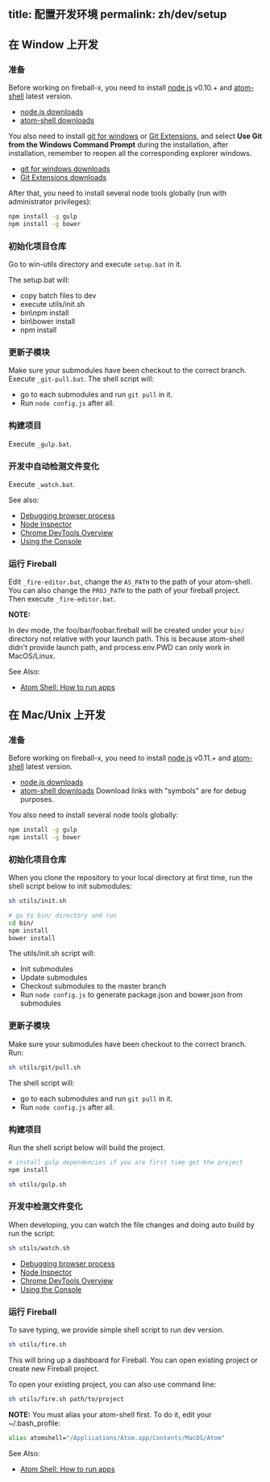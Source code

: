 title: 配置开发环境
permalink: zh/dev/setup
---

## 在 Window 上开发

### 准备

Before working on fireball-x, you need to install [node.js](http://nodejs.org/) v0.10.+
and [atom-shell](https://github.com/atom/atom-shell) latest version.  

- [node.js downloads](http://nodejs.org/dist/)
- [atom-shell downloads](https://github.com/atom/atom-shell/releases)

You also need to install [git for windows](http://msysgit.github.io/) or
[Git Extensions](http://code.google.com/p/gitextensions/), and select **Use Git from the Windows Command Prompt** during the installation,
after installation, remember to reopen all the corresponding explorer windows.

- [git for windows downloads](http://msysgit.github.io/)
- [Git Extensions downloads](http://code.google.com/p/gitextensions/)

After that, you need to install several node tools globally (run with administrator privileges):

```bash
npm install -g gulp
npm install -g bower
```

### 初始化项目仓库

Go to win-utils directory and execute `setup.bat` in it.

The setup.bat will:

- copy batch files to dev
- execute utils/init.sh
- bin\npm install
- bin\bower install
- npm install

###  更新子模块

Make sure your submodules have been checkout to the correct branch. Execute `_git-pull.bat`.
The shell script will:

- go to each submodules and run `git pull` in it.
- Run `node config.js` after all.

### 构建项目

Execute `_gulp.bat`.

### 开发中自动检测文件变化

Execute `_watch.bat`.

See also:

- [Debugging browser process](https://github.com/atom/atom-shell/blob/master/docs/tutorial/debugging-browser-process.md)
- [Node Inspector](https://github.com/node-inspector/node-inspector)
- [Chrome DevTools Overview](https://developer.chrome.com/devtools)
- [Using the Console](https://developer.chrome.com/devtools/docs/console)

### 运行 Fireball

Edit `_fire-editor.bat`, change the `AS_PATH` to the path of your atom-shell.  
You can also change the `PROJ_PATH` to the path of your fireball project.  
Then execute `_fire-editor.bat`.  

**NOTE:**

In dev mode, the foo/bar/foobar.fireball will be created under your `bin/` directory
not relative with your launch path. This is because atom-shell didn't provide
launch path, and process.env.PWD can only work in MacOS/Linux.  

See Also:

- [Atom Shell: How to run apps](https://github.com/atom/atom-shell/blob/master/docs/tutorial/quick-start.md#run-your-app)

## 在 Mac/Unix 上开发

### 准备

Before working on fireball-x, you need to install [node.js](http://nodejs.org/) v0.11.+
and [atom-shell](https://github.com/atom/atom-shell) latest version.

- [node.js downloads](http://nodejs.org/dist/)
- [atom-shell downloads](https://github.com/atom/atom-shell/releases) Download links with "symbols" are for debug purposes.

You also need to install several node tools globally:

```bash
npm install -g gulp
npm install -g bower
```

### 初始化项目仓库

When you clone the repository to your local directory at first time, run the shell script below to init submodules:

```bash
sh utils/init.sh

# go to bin/ directory and run
cd bin/
npm install
bower install
```

The utils/init.sh script will:

- Init submodules
- Update submodules
- Checkout submodules to the master branch
- Run `node config.js` to generate package.json and bower.json from submodules

### 更新子模块

Make sure your submodules have been checkout to the correct branch. Run:

```bash
sh utils/git/pull.sh
```

The shell script will:

- go to each submodules and run `git pull` in it.
- Run `node config.js` after all.

### 构建项目

Run the shell script below will build the project.

```bash
# install gulp dependencies if you are first time get the project
npm install

sh utils/gulp.sh
```

### 开发中检测文件变化

When developing, you can watch the file changes and doing auto build by
run the script:

```bash
sh utils/watch.sh
```

- [Debugging browser process](https://github.com/atom/atom-shell/blob/master/docs/tutorial/debugging-browser-process.md)
- [Node Inspector](https://github.com/node-inspector/node-inspector)
- [Chrome DevTools Overview](https://developer.chrome.com/devtools)
- [Using the Console](https://developer.chrome.com/devtools/docs/console)

### 运行 Fireball

To save typing, we provide simple shell script to run dev version.

```bash
sh utils/fire.sh
```

This will bring up a dashboard for Fireball. You can open existing project or create new Fireball project.

To open your existing project, you can also use command line:

```bash
sh utils/fire.sh path/to/project
```

**NOTE:** You must alias your atom-shell first. To do it, edit your ~/.bash_profile:

```bash
alias atomshell="/Applications/Atom.app/Contents/MacOS/Atom"
```

See Also:

- [Atom Shell: How to run apps](https://github.com/atom/atom-shell/blob/master/docs/tutorial/quick-start.md#run-your-app)
